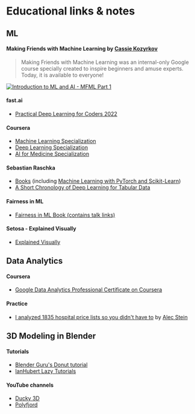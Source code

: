 # Educational links &amp; notes

## ML

#### Making Friends with Machine Learning by [Cassie Kozyrkov](https://twitter.com/quaesita "Cassie's Twitter")

> Making Friends with Machine Learning was an internal-only Google course specially created to inspire beginners and amuse experts. Today, it is available to everyone!

[![Introduction to ML and AI - MFML Part 1](https://img.youtube.com/vi/lYWt-aCnE2U/0.jpg)](https://www.youtube.com/watch?v=lYWt-aCnE2U "Introduction to ML and AI - MFML Part 1")

#### fast.ai

- [Practical Deep Learning for Coders 2022](https://www.fast.ai/2022/07/21/dl-coders-22/)

#### Coursera

- [Machine Learning Specialization](https://www.coursera.org/specializations/machine-learning-introduction?#courses)
- [Deep Learning Specialization](https://www.coursera.org/specializations/deep-learning)
- [AI for Medicine Specialization](https://www.coursera.org/specializations/ai-for-medicine?)

#### Sebastian Raschka

- [Books](https://sebastianraschka.com/books/) (including [Machine Learning with PyTorch and Scikit-Learn](https://sebastianraschka.com/blog/2022/ml-pytorch-book.html))
- [A Short Chronology of Deep Learning for Tabular Data](https://sebastianraschka.com/blog/2022/deep-learning-for-tabular-data.html)

#### Fairness in ML

- [Fairness in ML Book (contains talk links)](https://fairmlbook.org/)

#### Setosa - Explained Visually

- [Explained Visually](https://setosa.io/ev/)

## Data Analytics

#### Coursera
- [Google Data Analytics Professional Certificate on Coursera](https://www.coursera.org/professional-certificates/google-data-analytics#courses)

#### Practice
- [I analyzed 1835 hospital price lists so you didn't have to](https://www.dolthub.com/blog/2022-07-01-hospitals-compliance/) by [Alec Stein](https://www.dolthub.com/team#alec)

## 3D Modeling in Blender

#### Tutorials
- [Blender Guru's Donut tutorial](https://www.youtube.com/watch?v=nIoXOplUvAw)
- [IanHubert Lazy Tutorials](https://www.youtube.com/watch?v=U1f6NDCttUY&list=PL4Dq5VyfewIxxjzS34k2NES_PuDUIjRcY)

#### YouTube channels
- [Ducky 3D](https://www.youtube.com/channel/UCuNhGhbemBkdflZ1FGJ0lUQ/videos)
- [Polyfjord](https://www.youtube.com/c/Polyfjord/videos)

